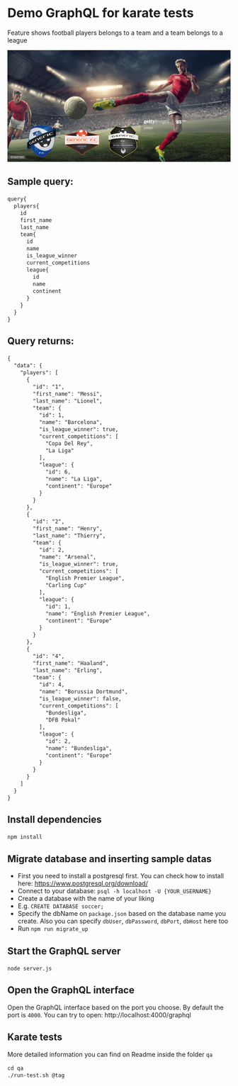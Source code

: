 # Demo GraphQL for karate tests
Feature shows football players belongs to a team and a team belongs to a league

![alt text](https://github.com/dnomyar90/football-karate-demo-graphql/blob/master/asset/gettyImageAsset.jpg?raw=true)

## Sample query:
```
query{
  players{
    id
    first_name
    last_name
    team{
      id
      name
      is_league_winner
      current_competitions
      league{
        id
        name
        continent
      }
    }
  }
}
```

## Query returns:
```
{
  "data": {
    "players": [
      {
        "id": "1",
        "first_name": "Messi",
        "last_name": "Lionel",
        "team": {
          "id": 1,
          "name": "Barcelona",
          "is_league_winner": true,
          "current_competitions": [
            "Copa Del Rey",
            "La Liga"
          ],
          "league": {
            "id": 6,
            "name": "La Liga",
            "continent": "Europe"
          }
        }
      },
      {
        "id": "2",
        "first_name": "Henry",
        "last_name": "Thierry",
        "team": {
          "id": 2,
          "name": "Arsenal",
          "is_league_winner": true,
          "current_competitions": [
            "English Premier League",
            "Carling Cup"
          ],
          "league": {
            "id": 1,
            "name": "English Premier League",
            "continent": "Europe"
          }
        }
      },
      {
        "id": "4",
        "first_name": "Haaland",
        "last_name": "Erling",
        "team": {
          "id": 4,
          "name": "Borussia Dortmund",
          "is_league_winner": false,
          "current_competitions": [
            "Bundesliga",
            "DFB Pokal"
          ],
          "league": {
            "id": 2,
            "name": "Bundesliga",
            "continent": "Europe"
          }
        }
      }
    ]
  }
}
```

## Install dependencies
`npm install`

## Migrate database and inserting sample datas
- First you need to install a postgresql first. You can check how to install here: https://www.postgresql.org/download/
- Connect to your database: `psql -h localhost -U {YOUR_USERNAME}`
- Create a database with the name of your liking
- E.g. `CREATE DATABASE soccer;`
- Specify the dbName on `package.json` based on the database name you create. Also you can specify `dbUser`, `dbPassword`, `dbPort`, `dbHost` here too
- Run `npm run migrate_up`


## Start the GraphQL server
`node server.js`

## Open the GraphQL interface
Open the GraphQL interface based on the port you choose. By default the port is `4000`. 
You can try to open: http://localhost:4000/graphql

## Karate tests
More detailed information you can find on Readme inside the folder `qa`
```
cd qa
./run-test.sh @tag
```
